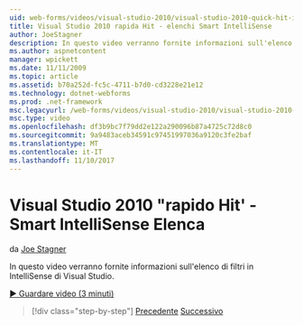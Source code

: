 ```yaml
---
uid: web-forms/videos/visual-studio-2010/visual-studio-2010-quick-hit-intellisense-smart-lists
title: Visual Studio 2010 rapida Hit - elenchi Smart IntelliSense
author: JoeStagner
description: In questo video verranno fornite informazioni sull'elenco di filtri in IntelliSense di Visual Studio.
ms.author: aspnetcontent
manager: wpickett
ms.date: 11/11/2009
ms.topic: article
ms.assetid: b70a252d-fc5c-4711-b7d0-cd3228e21e12
ms.technology: dotnet-webforms
ms.prod: .net-framework
msc.legacyurl: /web-forms/videos/visual-studio-2010/visual-studio-2010-quick-hit-intellisense-smart-lists
msc.type: video
ms.openlocfilehash: df3b9bc7f79dd2e122a290096b87a4725c72d8c0
ms.sourcegitcommit: 9a9483aceb34591c97451997036a9120c3fe2baf
ms.translationtype: MT
ms.contentlocale: it-IT
ms.lasthandoff: 11/10/2017
---
```

<a name="visual-studio-2010-quick-hit---intellisense-smart-lists"></a>Visual Studio 2010 "rapido Hit' - Smart IntelliSense Elenca
====================
da [Joe Stagner](https://github.com/JoeStagner)

In questo video verranno fornite informazioni sull'elenco di filtri in IntelliSense di Visual Studio.

[&#9654; Guardare video (3 minuti)](https://channel9.msdn.com/Blogs/ASP-NET-Site-Videos/visual-studio-2010-quick-hit-intellisense-smart-lists)

>[!div class="step-by-step"]
[Precedente](visual-studio-2010-quick-hit-code-search-view-hierarchy.md)
[Successivo](visual-studio-2010-quick-hit-multi-monitor-support.md)
